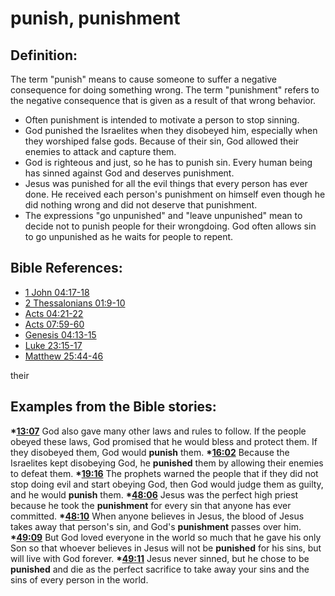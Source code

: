 # punish, punishment #

## Definition: ##

The term "punish" means to cause someone to suffer a negative consequence for doing something wrong. The term "punishment" refers to the negative consequence that is given as a result of that wrong behavior.

* Often punishment is intended to motivate a person to stop sinning.
* God punished the Israelites when they disobeyed him, especially when they worshiped false gods. Because of their sin, God allowed their enemies to attack and capture them.
* God is righteous and just, so he has to punish sin. Every human being has sinned against God and deserves punishment.
* Jesus was punished for all the evil things that every person has ever done. He received each person's punishment on himself even though he did nothing wrong and did not deserve that punishment.
* The expressions "go unpunished" and "leave unpunished" mean to decide not to punish people for their wrongdoing. God often allows sin to go unpunished as he waits for people to repent.



## Bible References: ##

* [1 John 04:17-18](en/tn/1jn/help/04/17)
* [2 Thessalonians 01:9-10](en/tn/2th/help/01/09)
* [Acts 04:21-22](en/tn/act/help/04/21)
* [Acts 07:59-60](en/tn/act/help/07/59)
* [Genesis 04:13-15](en/tn/gen/help/04/13)
* [Luke 23:15-17](en/tn/luk/help/23/15)
* [Matthew 25:44-46](en/tn/mat/help/25/44)

their
## Examples from the Bible stories: ##

  __*[13:07](en/tn/obs/help/13/07)__ God also gave many other laws and rules to follow. If the people obeyed these laws, God promised that he would bless and protect them. If they disobeyed them, God would __punish__ them. 
  __*[16:02](en/tn/obs/help/16/02)__ Because the Israelites kept disobeying God, he __punished__ them by allowing their enemies to defeat them. 
  __*[19:16](en/tn/obs/help/19/16)__ The prophets warned the people that if they did not stop doing evil and start obeying God, then God would judge them as guilty, and he would __punish__ them. 
  __*[48:06](en/tn/obs/help/48/06)__ Jesus was the perfect high priest because he took the __punishment__ for every sin that anyone has ever committed.
  __*[48:10](en/tn/obs/help/48/10)__ When anyone believes in Jesus, the blood of Jesus takes away that person's sin, and God's __punishment__ passes over him.
  __*[49:09](en/tn/obs/help/49/09)__ But God loved everyone in the world so much that he gave his only Son so that whoever believes in Jesus will not be __punished__ for his sins, but will live with God forever.
  __*[49:11](en/tn/obs/help/49/11)__ Jesus never sinned, but he chose to be __punished__ and die as the perfect sacrifice to take away your sins and the sins of every person in the world.